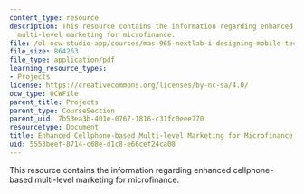 ```yaml
---
content_type: resource
description: This resource contains the information regarding enhanced cellphone-based
  multi-level marketing for microfinance.
file: /ol-ocw-studio-app/courses/mas-965-nextlab-i-designing-mobile-technologies-for-the-next-billion-users-fall-2008/5553beef8714c68ed1c8e66cef24ca08_MITMAS_965F08_money_m1.pdf
file_size: 864263
file_type: application/pdf
learning_resource_types:
- Projects
license: https://creativecommons.org/licenses/by-nc-sa/4.0/
ocw_type: OCWFile
parent_title: Projects
parent_type: CourseSection
parent_uid: 7b53ea3b-401e-0767-1816-c31fc0eee770
resourcetype: Document
title: Enhanced Cellphone-based Multi-level Marketing for Microfinance
uid: 5553beef-8714-c68e-d1c8-e66cef24ca08
---
```

This resource contains the information regarding enhanced cellphone-based multi-level marketing for microfinance.